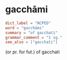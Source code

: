 # gacchāmi

``` toml
dict_label = "NCPED"
word = "gacchāmi"
summary = "of gacchati"
grammar_comment = "1 sg."
see_also = ["gacchati"]
```

(or pr. for fut.) of gacchati


